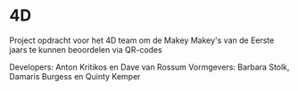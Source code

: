 # 4D
Project opdracht voor het 4D team om de Makey Makey's van de Eerste jaars te kunnen beoordelen via QR-codes

Developers:  Anton Kritikos en Dave van Rossum
Vormgevers: Barbara Stolk, Damaris Burgess en Quinty Kemper

